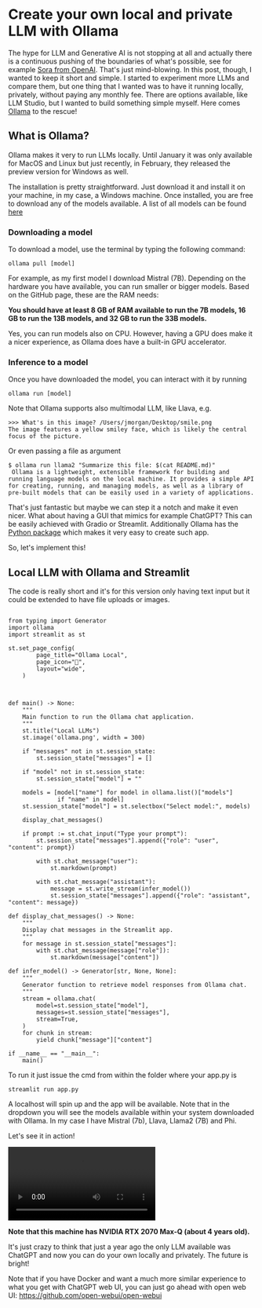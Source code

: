 # Create your own local and private LLM with Ollama 

The hype for LLM and Generative AI is not stopping at all and actually there is a continuous pushing of the boundaries of what's possible, see for example [Sora from OpenAI](https://openai.com/sora). That's just mind-blowing. 
In this post, though, I wanted to keep it short and simple. I started to experiment more LLMs and compare them, but one thing that I wanted was to have it running locally, privately, without paying any monthly fee. There are options available, like LLM Studio, but I wanted to build something simple myself. Here comes [Ollama](https://ollama.com/) to the rescue! 


## What is Ollama?

Ollama makes it very to run LLMs locally. Until January it was only available for MacOS and Linux but just recently, in February, they released the preview version for Windows as well. 

The installation is pretty straightforward. Just download it and install it on your machine, in my case, a Windows machine.
Once installed, you are free to download any of the models available. A list of all models can be found [here](https://ollama.com/library)

### Downloading a model

To download a model, use the terminal by typing the following command:

```
ollama pull [model]
```
For example, as my first model I download Mistral (7B). Depending on the hardware you have available, you can run smaller or bigger models. Based on the GitHub page, these are the RAM needs:

**You should have at least 8 GB of RAM available to run the 7B models, 16 GB to run the 13B models, and 32 GB to run the 33B models.**

Yes, you can run models also on CPU. However, having a GPU does make it a nicer experience, as Ollama does have a built-in GPU accelerator. 

### Inference to a model

Once you have downloaded the model, you can interact with it by running 

```
ollama run [model]
```

Note that Ollama supports also multimodal LLM, like Llava, e.g.

```
>>> What's in this image? /Users/jmorgan/Desktop/smile.png
The image features a yellow smiley face, which is likely the central focus of the picture.
```

Or even passing a file as argument

```
$ ollama run llama2 "Summarize this file: $(cat README.md)"
 Ollama is a lightweight, extensible framework for building and running language models on the local machine. It provides a simple API for creating, running, and managing models, as well as a library of pre-built models that can be easily used in a variety of applications.
```

That's just fantastic but maybe we can step it a notch and make it even nicer. What about having a GUI that mimics for example ChatGPT? This can be easily achieved with Gradio or Streamlit. Additionally Ollama has the [Python package](https://pypi.org/project/ollama/) which makes it very easy to create such app. 

So, let's implement this!


## Local LLM with Ollama and Streamlit

The code is really short and it's for this version only having text input but it could be extended to have file uploads or images. 

```

from typing import Generator
import ollama
import streamlit as st

st.set_page_config(
        page_title="Ollama Local",
        page_icon="🦙",
        layout="wide",
    )



def main() -> None:
    """
    Main function to run the Ollama chat application.
    """
    st.title("Local LLMs")
    st.image('ollama.png', width = 300)

    if "messages" not in st.session_state:
        st.session_state["messages"] = []

    if "model" not in st.session_state:
        st.session_state["model"] = ""

    models = [model["name"] for model in ollama.list()["models"]
              if "name" in model]
    st.session_state["model"] = st.selectbox("Select model:", models)

    display_chat_messages()

    if prompt := st.chat_input("Type your prompt"):
        st.session_state["messages"].append({"role": "user", "content": prompt})

        with st.chat_message("user"):
            st.markdown(prompt)

        with st.chat_message("assistant"):
            message = st.write_stream(infer_model())
            st.session_state["messages"].append({"role": "assistant", "content": message})

def display_chat_messages() -> None:
    """
    Display chat messages in the Streamlit app.
    """
    for message in st.session_state["messages"]:
        with st.chat_message(message["role"]):
            st.markdown(message["content"])

def infer_model() -> Generator[str, None, None]:
    """
    Generator function to retrieve model responses from Ollama chat.
    """
    stream = ollama.chat(
        model=st.session_state["model"],
        messages=st.session_state["messages"],
        stream=True,
    )
    for chunk in stream:
        yield chunk["message"]["content"]

if __name__ == "__main__":
    main()

```

To run it just issue the cmd from within the folder where your app.py is 

```
streamlit run app.py
```

A localhost will spin up and the app will be available.
Note that in the dropdown you will see the models available within your system downloaded with Ollama. In my case I have Mistral (7b), Llava, Llama2 (7B) and Phi.

Let's see it in action!

<video src="https://github.com/ultragorira/ultragorira.github.io/assets/62200472/18004937-adfe-4710-a782-4b23bfe869d0" controls="controls" style="max-width: 730px;">
</video>




**Note that this machine has NVIDIA RTX 2070 Max-Q (about 4 years old).**

It's just crazy to think that just a year ago the only LLM available was ChatGPT and now you can do your own locally and privately. The future is bright!


Note that if you have Docker and want a much more similar experience to what you get with ChatGPT web UI, you can just go ahead with open web UI: https://github.com/open-webui/open-webui
